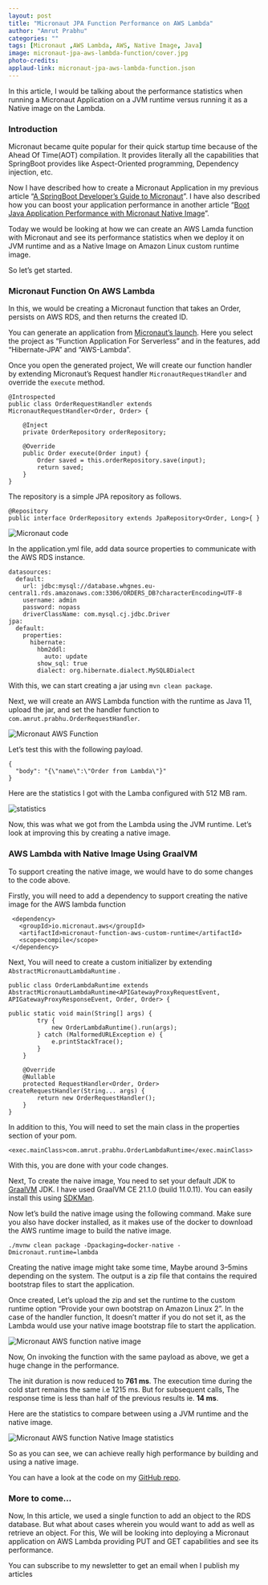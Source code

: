 ```yaml
---
layout: post
title: "Micronaut JPA Function Performance on AWS Lambda"
author: "Amrut Prabhu"
categories: ""
tags: [Micronaut ,AWS Lambda, AWS, Native Image, Java]
image: micronaut-jpa-aws-lambda-function/cover.jpg
photo-credits: 
applaud-link: micronaut-jpa-aws-lambda-function.json
---
```


In this article, I would be talking about the performance statistics when running a Micronaut Application on a JVM runtime versus running it as a Native image on the Lambda.

### Introduction

Micronaut became quite popular for their quick startup time because of the Ahead Of Time(AOT) compilation. It provides literally all the capabilities that SpringBoot provides like Aspect-Oriented programming, Dependency injection, etc.

Now I have described how to create a Micronaut Application in my previous article “[A SpringBoot Developer’s Guide to Micronaut](https://refactorfirst.com/springboot-developers-guide-to-micronaut.html)”. I have also described how you can boost your application performance in another article “[Boot Java Application Performance with Micronaut Native Image](https://refactorfirst.com/boost-java-application-performance-with-micronaut.html)”.

Today we would be looking at how we can create an AWS Lamda function with Micronaut and see its performance statistics when we deploy it on JVM runtime and as a Native Image on Amazon Linux custom runtime image.

So let’s get started.

### Micronaut Function On AWS Lambda

In this, we would be creating a Micronaut function that takes an Order, persists on AWS RDS, and then returns the created ID.

You can generate an application from [Micronaut’s launch](https://micronaut.io/launch). Here you select the project as “Function Application For Serverless” and in the features, add “Hibernate-JPA” and “AWS-Lambda”.

Once you open the generated project, We will create our function handler by extending Micronaut’s Request handler `MicronautRequestHandler` and override the `execute` method.
```
@Introspected  
public class OrderRequestHandler extends MicronautRequestHandler<Order, Order> {  
  
    @Inject  
    private OrderRepository orderRepository;  
  
    @Override  
    public Order execute(Order input) {  
        Order saved = this.orderRepository.save(input);  
        return saved;  
    }  
}
```
The repository is a simple JPA repository as follows.
```
@Repository  
public interface OrderRepository extends JpaRepository<Order, Long>{ }
```
![Micronaut code](/assets/img/micronaut-jpa-aws-lambda-function/code.png)

In the application.yml file, add data source properties to communicate with the AWS RDS instance.
```
datasources:  
  default:  
    url: jdbc:mysql://database.whgnes.eu-central1.rds.amazonaws.com:3306/ORDERS_DB?characterEncoding=UTF-8  
    username: admin  
    password: nopass  
    driverClassName: com.mysql.cj.jdbc.Driver  
jpa:  
  default:  
    properties:  
      hibernate:  
        hbm2ddl:  
          auto: update  
        show_sql: true  
        dialect: org.hibernate.dialect.MySQL8Dialect
```
With this, we can start creating a jar using `mvn clean package`.

Next, we will create an AWS Lambda function with the runtime as Java 11, upload the jar, and set the handler function to `com.amrut.prabhu.OrderRequestHandler`.

![Micronaut AWS Function](/assets/img/micronaut-jpa-aws-lambda-function/micronaut-aws-function.png)

Let’s test this with the following payload.
```
{  
  "body": "{\"name\":\"Order from Lambda\"}"  
}
```
Here are the statistics I got with the Lamba configured with 512 MB ram.

![statistics](/assets/img/micronaut-jpa-aws-lambda-function/statistics.png)

Now, this was what we got from the Lambda using the JVM runtime. Let’s look at improving this by creating a native image.

### AWS Lambda with Native Image Using GraalVM

To support creating the native image, we would have to do some changes to the code above.

Firstly, you will need to add a dependency to support creating the native image for the AWS lambda function
```
 <dependency>  
   <groupId>io.micronaut.aws</groupId>  
   <artifactId>micronaut-function-aws-custom-runtime</artifactId>  
   <scope>compile</scope>  
 </dependency>
```
Next, You will need to create a custom initializer by extending `AbstractMicronautLambdaRuntime` .
```
public class OrderLambdaRuntime extends AbstractMicronautLambdaRuntime<APIGatewayProxyRequestEvent, APIGatewayProxyResponseEvent, Order, Order> {

public static void main(String[] args) {  
        try {  
            new OrderLambdaRuntime().run(args);  
        } catch (MalformedURLException e) {  
            e.printStackTrace();  
        }  
    }  
      
    @Override
    @Nullable  
    protected RequestHandler<Order, Order> createRequestHandler(String... args) {  
        return new OrderRequestHandler();  
    }  
}
```
In addition to this, You will need to set the main class in the properties section of your pom.
```
<exec.mainClass>com.amrut.prabhu.OrderLambdaRuntime</exec.mainClass>
```
With this, you are done with your code changes.

Next, To create the naive image, You need to set your default JDK to [GraalVM](https://www.graalvm.org/) JDK. I have used GraalVM CE 21.1.0 (build 11.0.11). You can easily install this using [SDKMan](https://sdkman.io/).

Now let’s build the native image using the following command. Make sure you also have docker installed, as it makes use of the docker to download the AWS runtime image to build the native image.
```
./mvnw clean package -Dpackaging=docker-native -Dmicronaut.runtime=lambda
```
Creating the native image might take some time, Maybe around 3–5mins depending on the system. The output is a zip file that contains the required bootstrap files to start the application.

Once created, Let’s upload the zip and set the runtime to the custom runtime option “Provide your own bootstrap on Amazon Linux 2”. In the case of the handler function, It doesn’t matter if you do not set it, as the Lambda would use your native image bootstrap file to start the application.

![Micronaut AWS function native image](/assets/img/micronaut-jpa-aws-lambda-function/micronaut-aws-function-native.png)

Now, On invoking the function with the same payload as above, we get a huge change in the performance.

The init duration is now reduced to **761 ms**. The execution time during the cold start remains the same i.e 1215 ms. But for subsequent calls, The response time is less than half of the previous results ie. **14 ms**.

Here are the statistics to compare between using a JVM runtime and the native image.

![Micronaut AWS function Native Image statistics](/assets/img/micronaut-jpa-aws-lambda-function/micronaut-aws-function-native-image-statistics.png)

So as you can see, we can achieve really high performance by building and using a native image.

You can have a look at the code on my [GitHub repo](https://github.com/amrutprabhu/micronaut-workout/tree/master/micronaut-lambda-function).

### More to come...

Now, In this article, we used a single function to add an object to the RDS database. But what about cases wherein you would want to add as well as retrieve an object. For this, We will be looking into deploying a Micronaut application on AWS Lambda providing PUT and GET capabilities and see its performance.

You can subscribe to my newsletter to get an email when I publish my articles